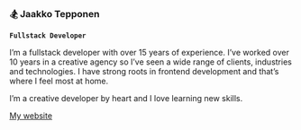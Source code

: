 ### 🏂 Jaakko Tepponen
**`Fullstack Developer`**

I’m a fullstack developer with over 15 years of experience. I’ve worked over 10 years in a creative agency so I’ve seen a wide range of clients, industries and technologies. I have strong roots in frontend development and that’s where I feel most at home.

I’m a creative developer by heart and I love learning new skills.

[My website](https://jakate.com/)

<!--
**jakate/jakate** is a ✨ _special_ ✨ repository because its `README.md` (this file) appears on your GitHub profile.

Here are some ideas to get you started:

- 🔭 I’m currently working on ...
- 🌱 I’m currently learning ...
- 👯 I’m looking to collaborate on ...
- 🤔 I’m looking for help with ...
- 💬 Ask me about ...
- 📫 How to reach me: ...
- 😄 Pronouns: ...
- ⚡ Fun fact: ...
-->
